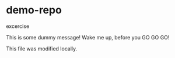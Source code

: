 # demo-repo
excercise

This is some dummy message!
Wake me up, before you GO GO GO!

This file was modified locally.
